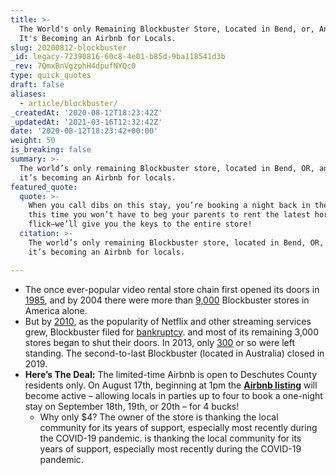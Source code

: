 ```yaml
---
title: >-
  The World's only Remaining Blockbuster Store, Located in Bend, or, Announces
  It's Becoming an Airbnb for Locals.
slug: 20200812-blockbuster
_id: legacy-72390816-60c8-4e01-b85d-9ba118541d3b
_rev: 7QmxBnVgzphH4dpufNYQc0
type: quick_quotes
draft: false
aliases:
  - article/blockbuster/
_createdAt: '2020-08-12T18:23:42Z'
_updatedAt: '2021-03-16T12:32:42Z'
date: '2020-08-12T18:23:42+00:00'
weight: 50
is_breaking: false
summary: >-
  The world’s only remaining Blockbuster store, located in Bend, OR, announces
  it’s becoming an Airbnb for locals.
featured_quote:
  quote: >-
    When you call dibs on this stay, you’re booking a night back in the 90s, but
    this time you won’t have to beg your parents to rent the latest horror
    flick–we’ll give you the keys to the entire store!
  citation: >-
    The world’s only remaining Blockbuster store, located in Bend, OR, announces
    it’s becoming an Airbnb for locals.

---
```

* The once ever-popular video rental store chain first opened its doors in [1985](https://www.sec.gov/Archives/edgar/data/710979/0000950144-94-000803.txt), and by 2004 there were more than [9,000](https://www.nytimes.com/2013/11/07/business/media/internet-kills-the-video-store.html) Blockbuster stores in America alone.
* But by [2010](https://money.cnn.com/2010/09/23/news/companies/blockbuster_bankruptcy/index.htm), as the popularity of Netflix and other streaming services grew, Blockbuster filed for [bankruptcy](https://money.cnn.com/2010/09/23/news/companies/blockbuster_bankruptcy/index.htm#:~:text=NEW%20YORK%20(CNNMoney.com),Southern%20District%20of%20New%20York.). and most of its remaining 3,000 stores began to shut their doors. In 2013, only [300](https://www.nytimes.com/2013/11/07/business/media/internet-kills-the-video-store.html) or so were left standing. The second-to-last Blockbuster (located in Australia) closed in 2019.
* **Here’s The Deal:** The limited-time Airbnb is open to Deschutes County residents only. On August 17th, beginning at 1pm the [**Airbnb listing**](https://www.airbnb.com/rooms/44577127) will become active – allowing locals in parties up to four to book a one-night stay on September 18th, 19th, or 20th – for 4 bucks!
  * Why only $4? The owner of the store is thanking the local community for its years of support, especially most recently during the COVID-19 pandemic. is thanking the local community for its years of support, especially most recently during the COVID-19 pandemic.